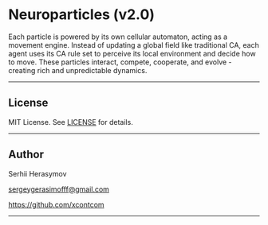 # Neuroparticles (v2.0)

Each particle is powered by its own cellular automaton, acting as a movement engine. Instead of updating a global field like traditional CA, each agent uses its CA rule set to perceive its local environment and decide how to move. These particles interact, compete, cooperate, and evolve - creating rich and unpredictable dynamics.

---

## License

MIT License. See [LICENSE](LICENSE) for details.

---

## Author

Serhii Herasymov  

sergeygerasimofff@gmail.com  

https://github.com/xcontcom

---
